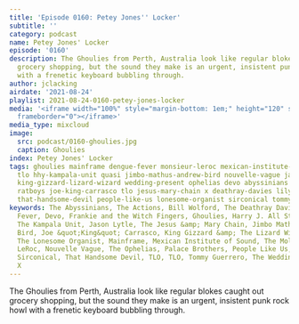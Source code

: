 ```yaml
---
title: 'Episode 0160: Petey Jones'' Locker'
subtitle: ''
category: podcast
name: Petey Jones' Locker
episode: '0160'
description: The Ghoulies from Perth, Australia look like regular blokes caught out
  grocery shopping, but the sound they make is an urgent, insistent punk rock howl
  with a frenetic keyboard bubbling through.
author: jclacking
airdate: '2021-08-24'
playlist: 2021-08-24-0160-petey-jones-locker
media: '<iframe width="100%" style="margin-bottom: 1em;" height="120" src="https://www.mixcloud.com/widget/iframe/?feed=%2Fthe-lacking-org%2F2xqjhd-160-petey-jones-locker%2F&hide_artwork=1&hide_cover=1&light=1"
  frameborder="0"></iframe>'
media_type: mixcloud
image:
  src: podcast/0160-ghoulies.jpg
  caption: Ghoulies
index: Petey Jones' Locker
tags: ghoulies mainframe dengue-fever monsieur-leroc mexican-institute-of-sound bill-wolford
  tlo hhy-kampala-unit quasi jimbo-mathus-andrew-bird nouvelle-vague jason-lytle palace-brothers
  king-gizzard-lizard-wizard wedding-present ophelias devo abyssinians actions harry-j-all-stars
  ratboys joe-king-carrasco tlo jesus-mary-chain x deathray-davies lilys moles frankie-witch-fingers
  that-handsome-devil people-like-us lonesome-organist sirconical tommy-guerrero
keywords: The Abyssinians, The Actions, Bill Wolford, The Deathray Davies, Dengue
  Fever, Devo, Frankie and the Witch Fingers, Ghoulies, Harry J. All Stars, HHY &amp;
  The Kampala Unit, Jason Lytle, The Jesus &amp; Mary Chain, Jimbo Mathus &amp; Andrew
  Bird, Joe &quot;King&quot; Carrasco, King Gizzard &amp; The Lizard Wizard, Lilys,
  The Lonesome Organist, Mainframe, Mexican Institute of Sound, The Moles, Monsieur
  LeRoc, Nouvelle Vague, The Ophelias, Palace Brothers, People Like Us, Quasi, Ratboys,
  Sirconical, That Handsome Devil, TLO, TLO, Tommy Guerrero, The Wedding Present,
  X
---
```

The Ghoulies from Perth, Australia look like regular blokes caught out grocery shopping, but the sound they make is an urgent, insistent punk rock howl with a frenetic keyboard bubbling through.
